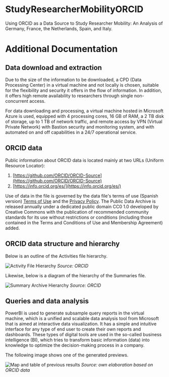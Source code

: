 # StudyResearcherMobilityORCID
Using ORCID as a Data Source to Study Researcher Mobility: An Analysis of Germany, France, the Netherlands, Spain, and Italy.

# Additional Documentation

## Data download and extraction
Due to the size of the information to be downloaded, a CPD (Data Processing Center) in a virtual machine and not locally is chosen, suitable for the flexibility and security it offers in the flow of information. In addition, it offers high remote availability to researchers through single non-concurrent access.

For data downloading and processing, a virtual machine hosted in Microsoft Azure is used, equipped with 4 processing cores, 16 GB of RAM, a 2 TB disk of storage, up to 1 TB of network traffic, and remote access by VPN (Virtual Private Network) with Bastion security and monitoring system, and with automated on and off capabilities in a 24/7 operational service.

## ORCID data
Public information about ORCID data is located mainly at two URLs (Uniform Resource Locator):
1. [https://github.com/ORCID/ORCID-Source](https://github.com/ORCID/ORCID-Source)
2. [https://info.orcid.org/es/](https://info.orcid.org/es/)

Use of data in the file is governed by the data file's terms of use (Spanish version) [Terms of Use](https://info.orcid.org/es/pol%C3%ADtica-de-uso-de-archivos-de-datos-p%C3%BAblicos) and the [Privacy Policy](https://info.orcid.org/es/Pol%C3%ADtica-de-Privacidad/). The Public Data Archive is released annually under a dedicated public domain CC0 1.0 developed by Creative Commons with the publication of recommended community standards for its use without restrictions or conditions (including those contained in the Terms and Conditions of Use and Membership Agreement) added.

## ORCID data structure and hierarchy
Below is an outline of the Activities file hierarchy.

![Activity File Hierarchy](https://github.com/mfcardenas/StudyResearcherMobilityORCID/tree/61babd82527ff4aee9929ff361f17819fdc45f65/img/activity-file-hierarchy.png)
*Source: ORCID*

Likewise, below is a diagram of the hierarchy of the Summaries file.

![Summary Archive Hierarchy](https://github.com/mfcardenas/StudyResearcherMobilityORCID/tree/61babd82527ff4aee9929ff361f17819fdc45f65/img/summary-archive-hierarchy.png)
*Source: ORCID*

## Queries and data analysis
PowerBI is used to generate subsample query reports in the virtual machine, which is a unified and scalable data analysis tool from Microsoft that is aimed at interactive data visualization. It has a simple and intuitive interface for any type of end user to create their own reports and dashboards. These types of digital tools are used in the so-called business intelligence (BI), which tries to transform basic information (data) into knowledge to optimize the decision-making process in a company.

The following image shows one of the generated previews.

![Map and table of previous results](https://github.com/mfcardenas/StudyResearcherMobilityORCID/tree/61babd82527ff4aee9929ff361f17819fdc45f65/img/map-table-preview.png)
*Source: own elaboration based on ORCID data*

